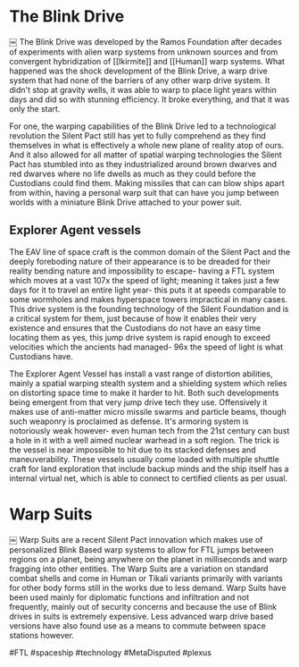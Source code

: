# The Blink Drive
￼
The Blink Drive was developed by the Ramos Foundation after decades of experiments with alien warp systems from unknown sources and from convergent hybridization of [[Ikirmite]] and [[Human]] warp systems.  What happened was the shock development of the Blink Drive, a warp drive system that had none of the barriers of any other warp drive system.  It didn't stop at gravity wells, it was able to warp to place light years within days and did so with stunning efficiency.  It broke everything, and that it was only the start.  

For one, the warping capabilities of the Blink Drive led to a technological revolution the Silent Pact still has yet to fully comprehend as they find themselves in what is effectively a whole new plane of reality atop of ours.  And it also allowed for all matter of spatial warping technologies the Silent Pact has stumbled into as they industrialized around brown dwarves and red dwarves where no life dwells as much as they could before the Custodians could find them.  Making missiles that can can blow ships apart from within, having a personal warp suit that can have you jump between worlds with a miniature Blink Drive attached to your power suit.

## Explorer Agent vessels

The EAV line of space craft is the common domain of the Silent Pact and the deeply foreboding nature of their appearance is to be dreaded for their reality bending nature and impossibility to escape- having a FTL system which moves at a vast 107x the speed of light; meaning it takes just a few days for it to travel an entire light year- this puts it at speeds comparable to some wormholes and makes hyperspace towers impractical in many cases.  This drive system is the founding technology of the Silent Foundation and is a critical system for them, just because of how it enables their very existence and ensures that the Custodians do not have an easy time locating them as yes, this jump drive system is rapid enough to exceed velocities which the ancients had managed- 96x the speed of light is what Custodians have.  

The Explorer Agent Vessel has install a vast range of distortion abilities, mainly a spatial warping stealth system and a shielding system which relies on distorting space time to make it harder to hit.  Both such developments being emergent from that very jump drive tech they use.  Offensively it makes use of anti-matter micro missile swarms and particle beams, though such weaponry is proclaimed as defense.  It's armoring system is notoriously weak however- even human tech from the 21st century can bust a hole in it with a well aimed nuclear warhead in a soft region.  The trick is the vessel is near impossible to hit due to its stacked defenses and maneuverability.  These vessels usually come loaded with multiple shuttle craft for land exploration that include backup minds and the ship itself has a internal virtual net, which is able to connect to certified clients as per usual.  



# Warp Suits
￼
Warp Suits are a recent Silent Pact innovation which makes use of personalized Blink Based warp systems to allow for FTL jumps between regions on a planet, being anywhere on the planet in milliseconds and warp fragging into other entities.  The Warp Suits are a variation on standard combat shells and come in Human or Tikali variants primarily with variants for other body forms still in the works due to less demand.  Warp Suits have been used mainly for diplomatic functions and infiltration and not frequently, mainly out of security concerns and because the use of Blink drives in suits is extremely expensive.  Less advanced warp drive based versions have also found use as a means to commute between space stations however.

#FTL 
#spaceship 
#technology 
#MetaDisputed 
#plexus 